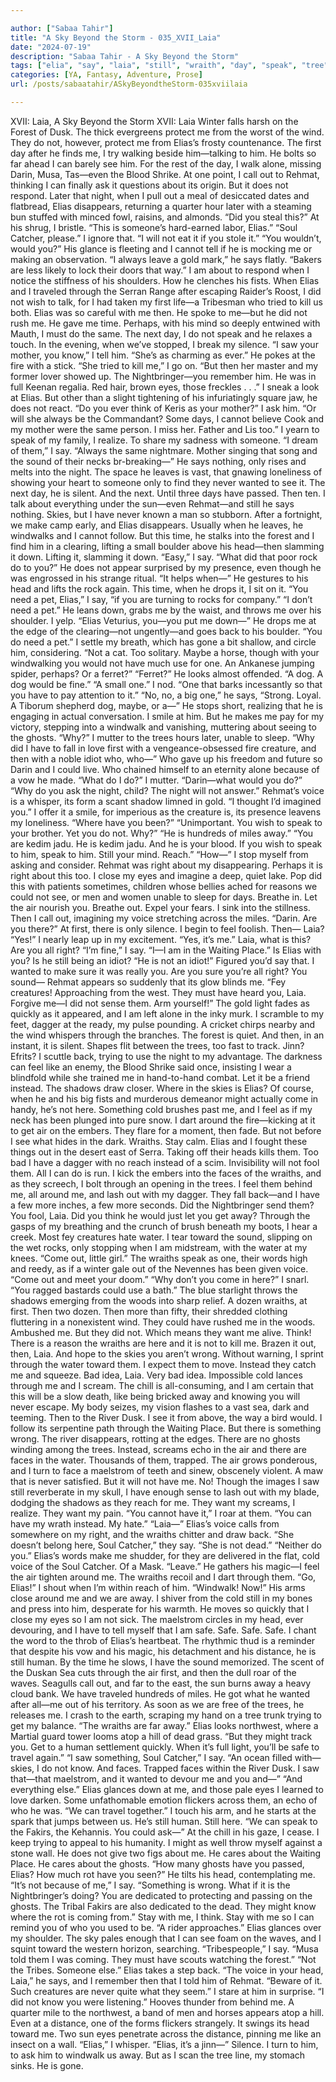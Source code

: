 ```yaml
---

author: ["Sabaa Tahir"]
title: "A Sky Beyond the Storm - 035_XVII_Laia"
date: "2024-07-19"
description: "Sabaa Tahir - A Sky Beyond the Storm"
tags: ["elia", "say", "laia", "still", "wraith", "day", "speak", "tree", "first", "see", "one", "would", "head", "voice", "air", "sky", "rehmat", "night", "eye", "never", "ghost", "creature", "could", "right", "feel"]
categories: [YA, Fantasy, Adventure, Prose]
url: /posts/sabaatahir/ASkyBeyondtheStorm-035xviilaia

---
```



XVII: Laia, A Sky Beyond the Storm
XVII: Laia
Winter falls harsh on the Forest of Dusk. The thick evergreens protect me from the worst of the wind. They do not, however, protect me from Elias’s frosty countenance.
The first day after he finds me, I try walking beside him—talking to him. He bolts so far ahead I can barely see him. For the rest of the day, I walk alone, missing Darin, Musa, Tas—even the Blood Shrike. At one point, I call out to Rehmat, thinking I can finally ask it questions about its origin. But it does not respond.
Later that night, when I pull out a meal of desiccated dates and flatbread, Elias disappears, returning a quarter hour later with a steaming bun stuffed with minced fowl, raisins, and almonds.
“Did you steal this?”
At his shrug, I bristle. “This is someone’s hard-earned labor, Elias.”
“Soul Catcher, please.”
I ignore that. “I will not eat it if you stole it.”
“You wouldn’t, would you?” His glance is fleeting and I cannot tell if he is mocking me or making an observation. “I always leave a gold mark,” he says flatly. “Bakers are less likely to lock their doors that way.”
I am about to respond when I notice the stiffness of his shoulders. How he clenches his fists.
When Elias and I traveled through the Serran Range after escaping Raider’s Roost, I did not wish to talk, for I had taken my first life—a Tribesman who tried to kill us both.
Elias was so careful with me then. He spoke to me—but he did not rush me. He gave me time. Perhaps, with his mind so deeply entwined with Mauth, I must do the same.
The next day, I do not speak and he relaxes a touch. In the evening, when we’ve stopped, I break my silence.
“I saw your mother, you know,” I tell him. “She’s as charming as ever.”
He pokes at the fire with a stick.
“She tried to kill me,” I go on. “But then her master and my former lover showed up. The Nightbringer—you remember him. He was in full Keenan regalia. Red hair, brown eyes, those freckles . . .”
I sneak a look at Elias. But other than a slight tightening of his infuriatingly square jaw, he does not react.
“Do you ever think of Keris as your mother?” I ask him. “Or will she always be the Commandant? Some days, I cannot believe Cook and my mother were the same person. I miss her. Father and Lis too.”
I yearn to speak of my family, I realize. To share my sadness with someone.
“I dream of them,” I say. “Always the same nightmare. Mother singing that song and the sound of their necks br-breaking—”
He says nothing, only rises and melts into the night. The space he leaves is vast, that gnawing loneliness of showing your heart to someone only to find they never wanted to see it. The next day, he is silent. And the next. Until three days have passed. Then ten.
I talk about everything under the sun—even Rehmat—and still he says nothing. Skies, but I have never known a man so stubborn.
After a fortnight, we make camp early, and Elias disappears. Usually when he leaves, he windwalks and I cannot follow. But this time, he stalks into the forest and I find him in a clearing, lifting a small boulder above his head—then slamming it down. Lifting it, slamming it down.
“Easy,” I say. “What did that poor rock do to you?”
He does not appear surprised by my presence, even though he was engrossed in his strange ritual.
“It helps when—” He gestures to his head and lifts the rock again. This time, when he drops it, I sit on it.
“You need a pet, Elias,” I say, “if you are turning to rocks for company.”
“I don’t need a pet.” He leans down, grabs me by the waist, and throws me over his shoulder.
I yelp. “Elias Veturius, you—you put me down—”
He drops me at the edge of the clearing—not ungently—and goes back to his boulder.
“You do need a pet.” I settle my breath, which has gone a bit shallow, and circle him, considering. “Not a cat. Too solitary. Maybe a horse, though with your windwalking you would not have much use for one. An Ankanese jumping spider, perhaps? Or a ferret?”
“Ferret?” He looks almost offended. “A dog. A dog would be fine.”
“A small one.” I nod. “One that barks incessantly so that you have to pay attention to it.”
“No, no, a big one,” he says, “Strong. Loyal. A Tiborum shepherd dog, maybe, or a—”
He stops short, realizing that he is engaging in actual conversation. I smile at him. But he makes me pay for my victory, stepping into a windwalk and vanishing, muttering about seeing to the ghosts.
“Why?” I mutter to the trees hours later, unable to sleep. “Why did I have to fall in love first with a vengeance-obsessed fire creature, and then with a noble idiot who, who—”
Who gave up his freedom and future so Darin and I could live. Who chained himself to an eternity alone because of a vow he made.
“What do I do?” I mutter. “Darin—what would you do?”
“Why do you ask the night, child? The night will not answer.”
Rehmat’s voice is a whisper, its form a scant shadow limned in gold.
“I thought I’d imagined you.” I offer it a smile, for imperious as the creature is, its presence leavens my loneliness. “Where have you been?”
“Unimportant. You wish to speak to your brother. Yet you do not. Why?”
“He is hundreds of miles away.”
“You are kedim jadu. He is kedim jadu. And he is your blood. If you wish to speak to him, speak to him. Still your mind. Reach.”
“How—” I stop myself from asking and consider. Rehmat was right about my disappearing. Perhaps it is right about this too.
I close my eyes and imagine a deep, quiet lake. Pop did this with patients sometimes, children whose bellies ached for reasons we could not see, or men and women unable to sleep for days. Breathe in. Let the air nourish you. Breathe out. Expel your fears.
I sink into the stillness. Then I call out, imagining my voice stretching across the miles.
“Darin. Are you there?”
At first, there is only silence. I begin to feel foolish. Then—
Laia?
“Yes!” I nearly leap up in my excitement. “Yes, it’s me.”
Laia, what is this? Are you all right?
“I’m fine,” I say. “I—I am in the Waiting Place.”
Is Elias with you? Is he still being an idiot?
“He is not an idiot!”
Figured you’d say that. I wanted to make sure it was really you. Are you sure you’re all right? You sound—
Rehmat appears so suddenly that its glow blinds me. “Fey creatures! Approaching from the west. They must have heard you, Laia. Forgive me—I did not sense them. Arm yourself!”
The gold light fades as quickly as it appeared, and I am left alone in the inky murk. I scramble to my feet, dagger at the ready, my pulse pounding. A cricket chirps nearby and the wind whispers through the branches. The forest is quiet.
And then, in an instant, it is silent. Shapes flit between the trees, too fast to track. Jinn? Efrits?
I scuttle back, trying to use the night to my advantage. The darkness can feel like an enemy, the Blood Shrike said once, insisting I wear a blindfold while she trained me in hand-to-hand combat. Let it be a friend instead.
The shadows draw closer. Where in the skies is Elias? Of course, when he and his big fists and murderous demeanor might actually come in handy, he’s not here.
Something cold brushes past me, and I feel as if my neck has been plunged into pure snow. I dart around the fire—kicking at it to get air on the embers. They flare for a moment, then fade. But not before I see what hides in the dark.
Wraiths.
Stay calm. Elias and I fought these things out in the desert east of Serra. Taking off their heads kills them. Too bad I have a dagger with no reach instead of a scim.
Invisibility will not fool them. All I can do is run. I kick the embers into the faces of the wraiths, and as they screech, I bolt through an opening in the trees. I feel them behind me, all around me, and lash out with my dagger. They fall back—and I have a few more inches, a few more seconds.
Did the Nightbringer send them? You fool, Laia. Did you think he would just let you get away?
Through the gasps of my breathing and the crunch of brush beneath my boots, I hear a creek. Most fey creatures hate water. I tear toward the sound, slipping on the wet rocks, only stopping when I am midstream, with the water at my knees.
“Come out, little girl.” The wraiths speak as one, their words high and reedy, as if a winter gale out of the Nevennes has been given voice. “Come out and meet your doom.”
“Why don’t you come in here?” I snarl. “You ragged bastards could use a bath.”
The blue starlight throws the shadows emerging from the woods into sharp relief. A dozen wraiths, at first. Then two dozen. Then more than fifty, their shredded clothing fluttering in a nonexistent wind.
They could have rushed me in the woods. Ambushed me. But they did not. Which means they want me alive.
Think! There is a reason the wraiths are here and it is not to kill me. Brazen it out, then, Laia. And hope to the skies you aren’t wrong. Without warning, I sprint through the water toward them.
I expect them to move. Instead they catch me and squeeze. Bad idea, Laia. Very bad idea.
Impossible cold lances through me and I scream. The chill is all-consuming, and I am certain that this will be a slow death, like being bricked away and knowing you will never escape.
My body seizes, my vision flashes to a vast sea, dark and teeming. Then to the River Dusk. I see it from above, the way a bird would. I follow its serpentine path through the Waiting Place. But there is something wrong. The river disappears, rotting at the edges. There are no ghosts winding among the trees. Instead, screams echo in the air and there are faces in the water. Thousands of them, trapped. The air grows ponderous, and I turn to face a maelstrom of teeth and sinew, obscenely violent. A maw that is never satisfied.
But it will not have me. No! Though the images I saw still reverberate in my skull, I have enough sense to lash out with my blade, dodging the shadows as they reach for me.
They want my screams, I realize. They want my pain.
“You cannot have it,” I roar at them. “You can have my wrath instead. My hate.”
“Laia—” Elias’s voice calls from somewhere on my right, and the wraiths chitter and draw back.
“She doesn’t belong here, Soul Catcher,” they say. “She is not dead.”
“Neither do you.” Elias’s words make me shudder, for they are delivered in the flat, cold voice of the Soul Catcher. Of a Mask. “Leave.”
He gathers his magic—I feel the air tighten around me. The wraiths recoil and I dart through them.
“Go, Elias!” I shout when I’m within reach of him. “Windwalk! Now!” His arms close around me and we are away.
I shiver from the cold still in my bones and press into him, desperate for his warmth. He moves so quickly that I close my eyes so I am not sick. The maelstrom circles in my head, ever devouring, and I have to tell myself that I am safe.
Safe. Safe. Safe. I chant the word to the throb of Elias’s heartbeat. The rhythmic thud is a reminder that despite his vow and his magic, his detachment and his distance, he is still human. By the time he slows, I have the sound memorized.
The scent of the Duskan Sea cuts through the air first, and then the dull roar of the waves. Seagulls call out, and far to the east, the sun burns away a heavy cloud bank.
We have traveled hundreds of miles. He got what he wanted after all—me out of his territory. As soon as we are free of the trees, he releases me. I crash to the earth, scraping my hand on a tree trunk trying to get my balance.
“The wraiths are far away.” Elias looks northwest, where a Martial guard tower looms atop a hill of dead grass. “But they might track you. Get to a human settlement quickly. When it’s full light, you’ll be safe to travel again.”
“I saw something, Soul Catcher,” I say. “An ocean filled with—skies, I do not know. And faces. Trapped faces within the River Dusk. I saw that—that maelstrom, and it wanted to devour me and you and—”
“And everything else.” Elias glances down at me, and those pale eyes I learned to love darken. Some unfathomable emotion flickers across them, an echo of who he was.
“We can travel together.” I touch his arm, and he starts at the spark that jumps between us. He’s still human. Still here. “We can speak to the Fakirs, the Kehannis. You could ask—”
At the chill in his gaze, I cease. I keep trying to appeal to his humanity. I might as well throw myself against a stone wall. He does not give two figs about me. He cares about the Waiting Place. He cares about the ghosts.
“How many ghosts have you passed, Elias? How much rot have you seen?”
He tilts his head, contemplating me.
“It’s not because of me,” I say. “Something is wrong. What if it is the Nightbringer’s doing? You are dedicated to protecting and passing on the ghosts. The Tribal Fakirs are also dedicated to the dead. They might know where the rot is coming from.”
Stay with me, I think. Stay with me so I can remind you of who you used to be.
“A rider approaches.” Elias glances over my shoulder. The sky pales enough that I can see foam on the waves, and I squint toward the western horizon, searching.
“Tribespeople,” I say. “Musa told them I was coming. They must have scouts watching the forest.”
“Not the Tribes. Someone else.” Elias takes a step back. “The voice in your head, Laia,” he says, and I remember then that I told him of Rehmat. “Beware of it. Such creatures are never quite what they seem.”
I stare at him in surprise. “I did not know you were listening.”
Hooves thunder from behind me. A quarter mile to the northwest, a band of men and horses appears atop a hill. Even at a distance, one of the forms flickers strangely. It swings its head toward me.
Two sun eyes penetrate across the distance, pinning me like an insect on a wall.
“Elias,” I whisper. “Elias, it’s a jinn—”
Silence. I turn to him, to ask him to windwalk us away. But as I scan the tree line, my stomach sinks. He is gone.
